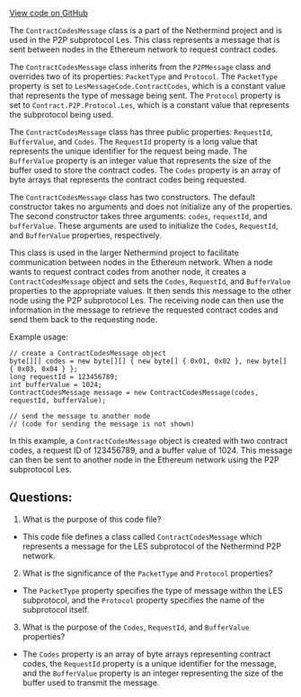 [View code on GitHub](https://github.com/nethermindeth/nethermind/Nethermind.Network/P2P/Subprotocols/Les/Messages/ContractCodesMessage.cs)

The `ContractCodesMessage` class is a part of the Nethermind project and is used in the P2P subprotocol Les. This class represents a message that is sent between nodes in the Ethereum network to request contract codes. 

The `ContractCodesMessage` class inherits from the `P2PMessage` class and overrides two of its properties: `PacketType` and `Protocol`. The `PacketType` property is set to `LesMessageCode.ContractCodes`, which is a constant value that represents the type of message being sent. The `Protocol` property is set to `Contract.P2P.Protocol.Les`, which is a constant value that represents the subprotocol being used.

The `ContractCodesMessage` class has three public properties: `RequestId`, `BufferValue`, and `Codes`. The `RequestId` property is a long value that represents the unique identifier for the request being made. The `BufferValue` property is an integer value that represents the size of the buffer used to store the contract codes. The `Codes` property is an array of byte arrays that represents the contract codes being requested.

The `ContractCodesMessage` class has two constructors. The default constructor takes no arguments and does not initialize any of the properties. The second constructor takes three arguments: `codes`, `requestId`, and `bufferValue`. These arguments are used to initialize the `Codes`, `RequestId`, and `BufferValue` properties, respectively.

This class is used in the larger Nethermind project to facilitate communication between nodes in the Ethereum network. When a node wants to request contract codes from another node, it creates a `ContractCodesMessage` object and sets the `Codes`, `RequestId`, and `BufferValue` properties to the appropriate values. It then sends this message to the other node using the P2P subprotocol Les. The receiving node can then use the information in the message to retrieve the requested contract codes and send them back to the requesting node.

Example usage:

```
// create a ContractCodesMessage object
byte[][] codes = new byte[][] { new byte[] { 0x01, 0x02 }, new byte[] { 0x03, 0x04 } };
long requestId = 123456789;
int bufferValue = 1024;
ContractCodesMessage message = new ContractCodesMessage(codes, requestId, bufferValue);

// send the message to another node
// (code for sending the message is not shown)
```

In this example, a `ContractCodesMessage` object is created with two contract codes, a request ID of 123456789, and a buffer value of 1024. This message can then be sent to another node in the Ethereum network using the P2P subprotocol Les.
## Questions: 
 1. What is the purpose of this code file?
- This code file defines a class called `ContractCodesMessage` which represents a message for the LES subprotocol of the Nethermind P2P network. 

2. What is the significance of the `PacketType` and `Protocol` properties?
- The `PacketType` property specifies the type of message within the LES subprotocol, and the `Protocol` property specifies the name of the subprotocol itself. 

3. What is the purpose of the `Codes`, `RequestId`, and `BufferValue` properties?
- The `Codes` property is an array of byte arrays representing contract codes, the `RequestId` property is a unique identifier for the message, and the `BufferValue` property is an integer representing the size of the buffer used to transmit the message.